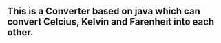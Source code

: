 ## This is a Converter based on java which can convert Celcius, Kelvin and Farenheit into each other.
